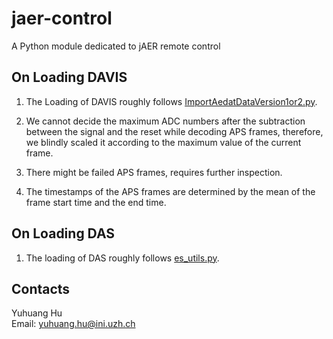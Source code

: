 # jaer-control
A Python module dedicated to jAER remote control

## On Loading DAVIS

1. The Loading of DAVIS roughly follows [ImportAedatDataVersion1or2.py](https://github.com/inivation/AedatTools/blob/master/PyAedatTools/ImportAedatDataVersion1or2.py).

2. We cannot decide the maximum ADC numbers after the subtraction between
the signal and the reset while decoding APS frames, therefore, we blindly scaled it according to
the maximum value of the current frame.

3. There might be failed APS frames, requires further inspection.

4. The timestamps of the APS frames are determined by the mean of the frame start time and the end time.

## On Loading DAS

1. The loading of DAS roughly follows [es_utils.py](https://github.com/SensorsAudioINI/cochlea_utils/blob/master/cochelp/es_utils.py).

## Contacts

Yuhuang Hu  
Email: yuhuang.hu@ini.uzh.ch
